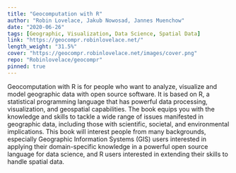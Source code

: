 ```yaml
---
title: "Geocomputation with R"
author: "Robin Lovelace, Jakub Nowosad, Jannes Muenchow"
date: "2020-06-26"
tags: [Geographic, Visualization, Data Science, Spatial Data]
link: "https://geocompr.robinlovelace.net/"
length_weight: "31.5%"
cover: "https://geocompr.robinlovelace.net/images/cover.png"
repo: "Robinlovelace/geocompr"
pinned: true
---
```


Geocomputation with R is for people who want to analyze, visualize and model geographic data with open source software. It is based on R, a statistical programming language that has powerful data processing, visualization, and geospatial capabilities. The book equips you with the knowledge and skills to tackle a wide range of issues manifested in geographic data, including those with scientific, societal, and environmental implications. This book will interest people from many backgrounds, especially Geographic Information Systems (GIS) users interested in applying their domain-specific knowledge in a powerful open source language for data science, and R users interested in extending their skills to handle spatial data.
